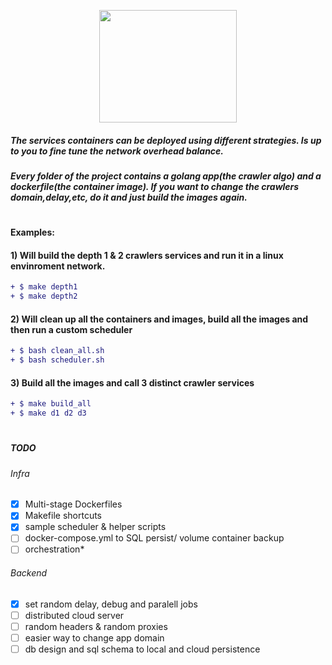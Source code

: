 <p align="center">
  <img width="220" height="180" src="http://pliutau.com/godocker.png">
</p>

##### The services containers can be deployed using different strategies. Is up to you to fine tune the network overhead balance. 
##### Every folder of the project contains a golang app(the crawler algo) and a dockerfile(the container image). If you want to change the crawlers domain,delay,etc, do it and just build the images again.
#
#### Examples:
#### 1) Will build the depth 1 & 2 crawlers services and run it in a linux envinroment network. 
```diff
+ $ make depth1
+ $ make depth2
 ```
#### 2) Will clean up all the containers and images, build all the images and then run a custom scheduler
```diff
+ $ bash clean_all.sh
+ $ bash scheduler.sh
 ```
#### 3) Build all the images and call 3 distinct crawler services 
```diff
+ $ make build_all
+ $ make d1 d2 d3
```
#
#
##### TODO
###### *Infra*
- [x] Multi-stage Dockerfiles
- [x] Makefile shortcuts
- [x] sample scheduler & helper scripts
- [ ] docker-compose.yml to SQL persist/ volume container backup
- [ ] orchestration*
###### *Backend*
- [x] set random delay, debug and paralell jobs
- [ ] distributed cloud server
- [ ] random headers & random proxies
- [ ] easier way to change app domain
- [ ] db design and sql schema to local and cloud persistence

